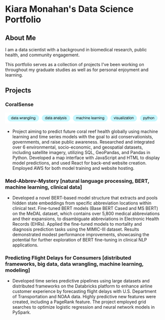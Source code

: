 # Kiara Monahan's Data Science Portfolio
## About Me
I am a data scientist with a background in biomedical research, public health, and community engagement. 

This portfolio serves as a collection of projects I've been working on throughout my graduate studies as well as for personal enjoyment and learning. 

## Projects

### CoralSense
![data wrangling, data analysis, machine learning, visualization](https://github.com/kiaramonahan/Image/blob/main/data_skills_1.png?raw=true)
- Project aiming to predict future coral reef health globally using machine learning and time series models with the goal to aid conservationists, governments, and raise public awareness. Researched and integrated over 6 environmental, socio-economic, and geospatial datasets, including satellite imagery, utilizing SQL, GeoPandas, and Pandas in Python. Developed a map interface with JavaScript and HTML to display model predictions, and used React for back-end website creation. Employed AWS for both model training and website hosting.

### Med-Abbrev-Mystery [natural language processing, BERT, machine learning, clinical data]
- Developed a novel BERT-based model structure that extracts and pools hidden state embeddings from specific abbreviation locations within clinical text. Fine-tuned BERT models (Base BERT Cased and MS BERT) on the MeDAL dataset, which contains over 5,800 medical abbreviations and their expansions, to disambiguate abbreviations in Electronic Health Records (EHRs). Applied the fine-tuned models to mortality and diagnosis prediction tasks using the MIMIC-III dataset. Results demonstrated modest performance improvements, showcasing the potential for further exploration of BERT fine-tuning in clinical NLP applications.

### Predicting Flight Delays for Consumers [distributed frameworks, big data, data wrangling, machine learning, modeling]
- Developed time series predictive pipelines using large datasets and distributed frameworks on the Databricks platform to enhance airline customer experience by forecasting flight delays with U.S. Department of Transportation and NOAA data. Highly predictive new features were created, including a PageRank feature. The project employed grid searches to optimize logistic regression and neural network models in PySpark. 



